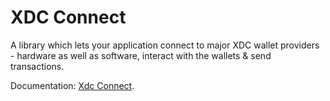# XDC Connect

A library which lets your application connect to major XDC wallet providers - hardware as well as software, interact with the wallets & send transactions.  

Documentation: [Xdc Connect](https://xinfinorg.github.io/xdc-connect).  
